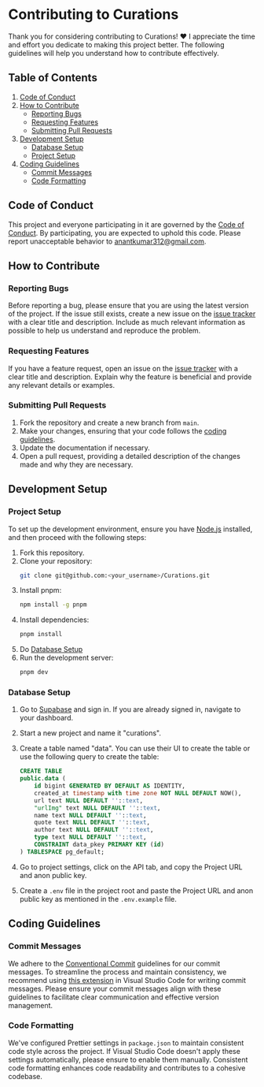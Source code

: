 # Contributing to Curations

Thank you for considering contributing to Curations! ❤️ I appreciate the time and effort you dedicate to making this project better. The following guidelines will help you understand how to contribute effectively.

## Table of Contents

1. [Code of Conduct](#code-of-conduct)
2. [How to Contribute](#how-to-contribute)
   - [Reporting Bugs](#reporting-bugs)
   - [Requesting Features](#requesting-features)
   - [Submitting Pull Requests](#submitting-pull-requests)
3. [Development Setup](#development-setup)
   - [Database Setup](#database-setup)
   - [Project Setup](#project-setup)
4. [Coding Guidelines](#coding-guidelines)
   - [Commit Messages](#commit-messages)
   - [Code Formatting](#code-formatting)

## Code of Conduct

This project and everyone participating in it are governed by the [Code of Conduct](CODE_OF_CONDUCT.md). By participating, you are expected to uphold this code. Please report unacceptable behavior to anantkumar312@gmail.com.

## How to Contribute

### Reporting Bugs

Before reporting a bug, please ensure that you are using the latest version of the project. If the issue still exists, create a new issue on the [issue tracker](https://github.com/dubeyanant/Curations/issues) with a clear title and description. Include as much relevant information as possible to help us understand and reproduce the problem.

### Requesting Features

If you have a feature request, open an issue on the [issue tracker](https://github.com/dubeyanant/Curations/issues) with a clear title and description. Explain why the feature is beneficial and provide any relevant details or examples.

### Submitting Pull Requests

1. Fork the repository and create a new branch from `main`.
2. Make your changes, ensuring that your code follows the [coding guidelines](#coding-guidelines).
3. Update the documentation if necessary.
4. Open a pull request, providing a detailed description of the changes made and why they are necessary.

## Development Setup

### Project Setup

To set up the development environment, ensure you have [Node.js](https://nodejs.org/en) installed, and then proceed with the following steps:

1. Fork this repository.
2. Clone your repository:
   ```bash
   git clone git@github.com:<your_username>/Curations.git
   ```
3. Install pnpm:
   ```bash
   npm install -g pnpm
   ```
4. Install dependencies:
   ```bash
   pnpm install
   ```
5. Do [Database Setup](#database-setup)
6. Run the development server:
   ```bash
   pnpm dev
   ```

### Database Setup

1. Go to [Supabase](https://supabase.com/) and sign in. If you are already signed in, navigate to your dashboard.
2. Start a new project and name it "curations".
3. Create a table named "data". You can use their UI to create the table or use the following query to create the table:

   ```sql
   CREATE TABLE
   public.data (
       id bigint GENERATED BY DEFAULT AS IDENTITY,
       created_at timestamp with time zone NOT NULL DEFAULT NOW(),
       url text NULL DEFAULT ''::text,
       "urlImg" text NULL DEFAULT ''::text,
       name text NULL DEFAULT ''::text,
       quote text NULL DEFAULT ''::text,
       author text NULL DEFAULT ''::text,
       type text NULL DEFAULT ''::text,
       CONSTRAINT data_pkey PRIMARY KEY (id)
   ) TABLESPACE pg_default;
   ```

4. Go to project settings, click on the API tab, and copy the Project URL and anon public key.
5. Create a `.env` file in the project root and paste the Project URL and anon public key as mentioned in the `.env.example` file.

## Coding Guidelines

### Commit Messages

We adhere to the [Conventional Commit](https://www.conventionalcommits.org/en/v1.0.0/) guidelines for our commit messages. To streamline the process and maintain consistency, we recommend using [this extension](https://marketplace.visualstudio.com/items?itemName=vivaxy.vscode-conventional-commits) in Visual Studio Code for writing commit messages. Please ensure your commit messages align with these guidelines to facilitate clear communication and effective version management.

### Code Formatting

We've configured Prettier settings in `package.json` to maintain consistent code style across the project. If Visual Studio Code doesn't apply these settings automatically, please ensure to enable them manually. Consistent code formatting enhances code readability and contributes to a cohesive codebase.
